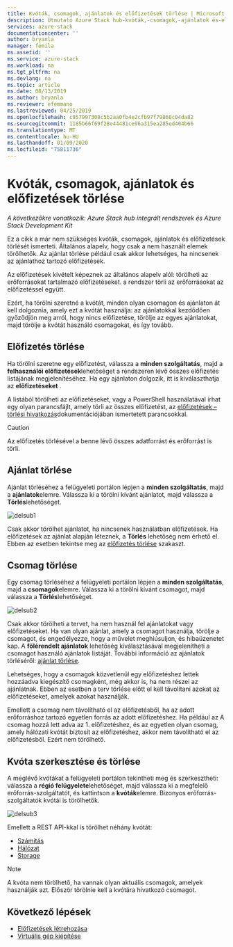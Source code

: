 ```yaml
---
title: Kvóták, csomagok, ajánlatok és előfizetések törlése | Microsoft Docs
description: Útmutató Azure Stack hub-kvóták,-csomagok,-ajánlatok és-előfizetések törléséhez.
services: azure-stack
documentationcenter: ''
author: bryanla
manager: femila
ms.assetid: ''
ms.service: azure-stack
ms.workload: na
ms.tgt_pltfrm: na
ms.devlang: na
ms.topic: article
ms.date: 08/13/2019
ms.author: bryanla
ms.reviewer: efemmano
ms.lastreviewed: 04/25/2019
ms.openlocfilehash: c957997308c5b2aa0fb4e2cfb97f79860c04da82
ms.sourcegitcommit: 1185b66f69f28e44481ce96a315ea285ed404b66
ms.translationtype: MT
ms.contentlocale: hu-HU
ms.lasthandoff: 01/09/2020
ms.locfileid: "75811736"
---
```

# <a name="delete-quotas-plans-offers-and-subscriptions"></a>Kvóták, csomagok, ajánlatok és előfizetések törlése

*A következőkre vonatkozik: Azure Stack hub integrált rendszerek és Azure Stack Development Kit*

Ez a cikk a már nem szükséges kvóták, csomagok, ajánlatok és előfizetések törlését ismerteti. Általános alapelv, hogy csak a nem használt elemek törölhetők. Az ajánlat törlése például csak akkor lehetséges, ha nincsenek az ajánlathoz tartozó előfizetések.

Az előfizetések kivételt képeznek az általános alapelv alól: törölheti az erőforrásokat tartalmazó előfizetéseket. a rendszer törli az erőforrásokat az előfizetéssel együtt.

Ezért, ha törölni szeretné a kvótát, minden olyan csomagon és ajánlaton át kell dolgoznia, amely ezt a kvótát használja: az ajánlatokkal kezdődően győződjön meg arról, hogy nincs előfizetése, törölje az egyes ajánlatokat, majd törölje a kvótát használó csomagokat, és így tovább.

## <a name="delete-a-subscription"></a>Előfizetés törlése

Ha törölni szeretne egy előfizetést, válassza a **minden szolgáltatás**, majd a **felhasználói előfizetések**lehetőséget a rendszeren lévő összes előfizetés listájának megjelenítéséhez. Ha egy ajánlaton dolgozik, itt is kiválaszthatja az **előfizetéseket** .

A listából törölheti az előfizetéseket, vagy a PowerShell használatával írhat egy olyan parancsfájlt, amely törli az összes előfizetést, az [előfizetések – törlési hivatkozás](/rest/api/azurestack/subscriptions/delete)dokumentációjában ismertetett parancsokkal.

> [!CAUTION]
> Az előfizetés törlésével a benne lévő összes adatforrást és erőforrást is törli.

## <a name="delete-an-offer"></a>Ajánlat törlése

Ajánlat törléséhez a felügyeleti portálon lépjen a **minden szolgáltatás**, majd a **ajánlatok**elemre. Válassza ki a törölni kívánt ajánlatot, majd válassza a **Törlés**lehetőséget.

![delsub1](media/azure-stack-delete-offer/delsub1.png)

Csak akkor törölhet ajánlatot, ha nincsenek használatban előfizetések. Ha előfizetések az ajánlat alapján léteznek, a **Törlés** lehetőség nem érhető el. Ebben az esetben tekintse meg az [előfizetés törlése](#delete-a-subscription) szakaszt.

## <a name="delete-a-plan"></a>Csomag törlése

Egy csomag törléséhez a felügyeleti portálon lépjen a **minden szolgáltatás**, majd a **csomagok**elemre. Válassza ki a törölni kívánt csomagot, majd válassza a **Törlés**lehetőséget.

![delsub2](media/azure-stack-delete-offer/delsub2.png)

Csak akkor törölheti a tervet, ha nem használ fel ajánlatokat vagy előfizetéseket. Ha van olyan ajánlat, amely a csomagot használja, törölje a csomagot, és engedélyezze, hogy a művelet meghiúsuljon, és hibaüzenetet kap. A **fölérendelt ajánlatok** lehetőség kiválasztásával megjelenítheti a csomagot használó ajánlatok listáját. További információ az ajánlatok törléséről: [ajánlat törlése](#delete-an-offer).

Lehetséges, hogy a csomagok közvetlenül egy előfizetéshez lettek hozzáadva kiegészítő csomagként, még akkor is, ha nem részei az ajánlatnak. Ebben az esetben a terv törlése előtt el kell távolítani azokat az előfizetéseket, amelyek azokat használják.

Emellett a csomag nem távolítható el az előfizetésből, ha az adott erőforráshoz tartozó egyetlen forrás az adott előfizetéshez. Ha például az A csomag hozzá lett adva az 1. előfizetéshez, és az egyetlen olyan csomag, amely hálózati kvótát biztosít az előfizetéshez, akkor nem távolítható el az előfizetésből. Ezért nem törölhető.

## <a name="edit-and-delete-a-quota"></a>Kvóta szerkesztése és törlése

A meglévő kvótákat a felügyeleti portálon tekintheti meg és szerkesztheti: válassza a **régió felügyelete**lehetőséget, majd válassza ki a megfelelő erőforrás-szolgáltatót, és kattintson a **kvóták**elemre. Bizonyos erőforrás-szolgáltatók kvótái is törölhetők.

![delsub3](media/azure-stack-delete-offer/delsub3.png)

Emellett a REST API-kkal is törölhet néhány kvótát:

- [Számítás](/rest/api/azurestack/quotas%20(compute)/delete)
- [Hálózat](/rest/api/azurestack/quotas%20(network)/delete)
- [Storage](/rest/api/azurestack/storagequotas/delete)

> [!NOTE]
> A kvóta nem törölhető, ha vannak olyan aktuális csomagok, amelyek használják azt. Először törölnie kell a kvótára hivatkozó csomagot.

## <a name="next-steps"></a>Következő lépések

- [Előfizetések létrehozása](azure-stack-subscribe-plan-provision-vm.md)
- [Virtuális gép kiépítése](../user/azure-stack-create-vm-template.md)